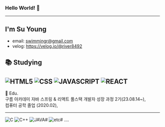 ### Hello World! 👋

<!--
**SwimmingRiver/SwimmingRiver** is a ✨ _special_ ✨ repository because its `README.md` (this file) appears on your GitHub profile.

Here are some ideas to get you started:

- 🔭 I’m currently working on ...
- 🌱 I’m currently learning ...
- 👯 I’m looking to collaborate on ...
- 🤔 I’m looking for help with ...
- 💬 Ask me about ...
- 📫 How to reach me: ...
- 😄 Pronouns: ...
- ⚡ Fun fact: ...
-->

---
I'm Su Young 
------
 - email: swimmingr@gmail.com
 - velog: https://velog.io/@river8492

📚 Studying
------
![HTML5](https://img.shields.io/badge/-HTML-000?style=flat-square&logo=HTML5)
![CSS](https://img.shields.io/badge/-CSS-000?style=flat-square&logo=CSS3&logoColor="#1572B6")
![JAVASCRIPT](https://img.shields.io/badge/-JavaScript-000?style=flat-square&logo=JavaScript)
![REACT](https://img.shields.io/badge/-React.js-000?style=flat-square&logo=React)
------
📄 Edu.  
  구름 아카데미 자바 스프링 & 리액트 풀스택 개발자 성장 과정 2기(23.08.14~),  
  컴퓨터 공학 졸업 (2020.02),
 
------ 
![C](https://img.shields.io/badge/-C-000?style=flat-square)
![C++](https://img.shields.io/badge/-C++-000?style=flat-square)
![JAVA#](https://img.shields.io/badge/-Java-000?style=flat-square)
![etc#](https://img.shields.io/badge/-etc-000?style=flat-square)
....
